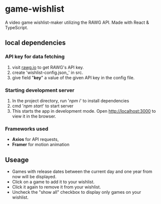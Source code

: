 # game-wishlist

A video game wishlist-maker utilizing the RAWG API. Made with React & TypeScript.

## local dependencies

### API key for data fetching

1. visit [rawg.io](https://rawg.io/apidocs) to get RAWG's API key.
2. create 'wishlist-config.json\_' in src.
3. give field "**key**" a value of the given API key in the config file.

### Starting development server

1. In the project directory, run '_npm i_' to install dependencies
2. cmd '_npm start_' to start server
3. This starts the app in development mode. Open [http://localhost:3000](http://localhost:3000) to view it in the browser.

### Frameworks used

- **Axios** for API requests,
- **Framer** for motion animation

## Useage

- Games with release dates between the current day and one year from now will be displayed.
- Click on a game to add it to your wishlist.
- Click it again to remove it from your wishlist.
- Uncheck the "show all" checkbox to display only games on your wishlist.
